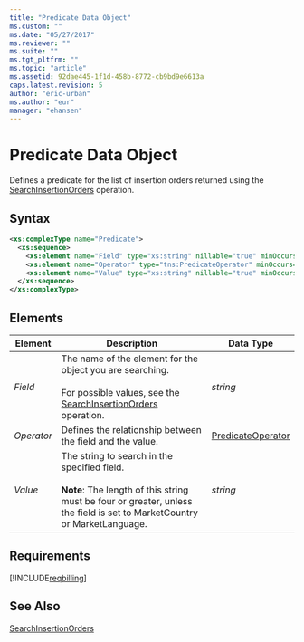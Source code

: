 ```yaml
---
title: "Predicate Data Object"
ms.custom: ""
ms.date: "05/27/2017"
ms.reviewer: ""
ms.suite: ""
ms.tgt_pltfrm: ""
ms.topic: "article"
ms.assetid: 92dae445-1f1d-458b-8772-cb9bd9e6613a
caps.latest.revision: 5
author: "eric-urban"
ms.author: "eur"
manager: "ehansen"
---
```

# Predicate Data Object
Defines a predicate for the list of insertion orders returned using the [SearchInsertionOrders](../billing-api/searchinsertionorders-service-operation.md) operation.

## Syntax

```xml
<xs:complexType name="Predicate">
  <xs:sequence>
    <xs:element name="Field" type="xs:string" nillable="true" minOccurs="0" />
    <xs:element name="Operator" type="tns:PredicateOperator" minOccurs="0"/>
    <xs:element name="Value" type="xs:string" nillable="true" minOccurs="0"/>
  </xs:sequence>
</xs:complexType>
```

## <a name="Elements"></a>Elements

|Element|Description|Data Type|
|-----------|---------------|-------------|
|*Field*|The name of the element for  the object you are searching.<br /><br />For possible values, see the [SearchInsertionOrders](../billing-api/searchinsertionorders-service-operation.md) operation.|*string*|
|*Operator*|Defines the relationship between the field and the value.|[PredicateOperator](../billing-api/predicateoperator-value-set.md)|
|*Value*|The string to search in the specified field.<br /><br />**Note**: The length of this string must be four or greater, unless the field is set to MarketCountry or MarketLanguage.|*string*|

## Requirements
[!INCLUDE[reqbilling](../billing-api/includes/reqbilling.md)]
## See Also
[SearchInsertionOrders](../billing-api/searchinsertionorders-service-operation.md)

